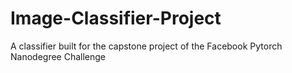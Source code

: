 # Image-Classifier-Project
A classifier built for the capstone project of the Facebook Pytorch Nanodegree Challenge

